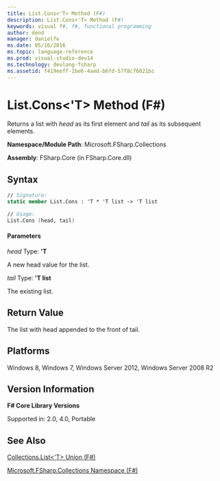 ```yaml
---
title: List.Cons<'T> Method (F#)
description: List.Cons<'T> Method (F#)
keywords: visual f#, f#, functional programming
author: dend
manager: danielfe
ms.date: 05/16/2016
ms.topic: language-reference
ms.prod: visual-studio-dev14
ms.technology: devlang-fsharp
ms.assetid: f419eeff-1be6-4aed-b6fd-57f8c76021bc 
---
```


# List.Cons<'T> Method (F#)

Returns a list with *head* as its first element and *tail* as its subsequent elements.

**Namespace/Module Path**: Microsoft.FSharp.Collections

**Assembly**: FSharp.Core (in FSharp.Core.dll)


## Syntax

```fsharp
// Signature:
static member List.Cons : 'T * 'T list -> 'T list

// Usage:
List.Cons (head, tail)
```

#### Parameters
*head*
Type: **'T**


A new head value for the list.


*tail*
Type: **'T list**


The existing list.

## Return Value

The list with head appended to the front of tail.

## Platforms
Windows 8, Windows 7, Windows Server 2012, Windows Server 2008 R2


## Version Information
**F# Core Library Versions**

Supported in: 2.0, 4.0, Portable

## See Also
[Collections.List&#60;'T&#62; Union &#40;F&#35;&#41;](Collections.List%5B%27T%5D-Union-%5BFSharp%5D.md)

[Microsoft.FSharp.Collections Namespace &#40;F&#35;&#41;](Microsoft.FSharp.Collections-Namespace-%5BFSharp%5D.md)